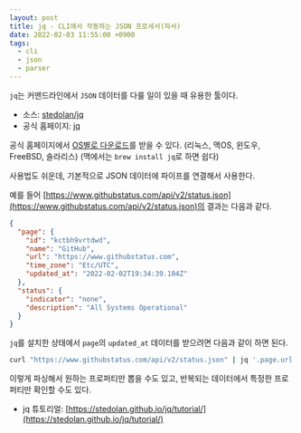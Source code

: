 ```yaml
---
layout: post
title: jq - CLI에서 작동하는 JSON 프로세서(파서)
date: 2022-02-03 11:55:00 +0900
tags:
  - cli
  - json
  - parser
---
```


`jq`는 커맨드라인에서 `JSON` 데이터를 다룰 일이 있을 때 유용한 툴이다.

- 소스: [stedolan/jq](https://github.com/stedolan/jq)
- 공식 홈페이지: [jq](https://stedolan.github.io/jq/)

공식 홈페이지에서 [OS별로 다운로드](https://stedolan.github.io/jq/download/)를 받을 수 있다. (리눅스, 맥OS, 윈도우, FreeBSD, 솔라리스) (맥에서는 `brew install jq`로 하면 쉽다)

사용법도 쉬운데, 기본적으로 JSON 데이터에 파이프를 연결해서 사용한다.

예를 들어 [https://www.githubstatus.com/api/v2/status.json](https://www.githubstatus.com/api/v2/status.json)의 결과는 다음과 같다.

```json
{
  "page": {
    "id": "kctbh9vrtdwd",
    "name": "GitHub",
    "url": "https://www.githubstatus.com",
    "time_zone": "Etc/UTC",
    "updated_at": "2022-02-02T19:34:39.104Z"
  },
  "status": {
    "indicator": "none",
    "description": "All Systems Operational"
  }
}
```

`jq`를 설치한 상태에서 `page`의 `updated_at` 데이터를 받으려면 다음과 같이 하면 된다.

```sh
curl "https://www.githubstatus.com/api/v2/status.json" | jq '.page.url'
```

이렇게 파싱해서 원하는 프로퍼티만 뽑을 수도 있고, 반복되는 데이터에서 특정한 프로퍼티만 확인할 수도 있다.

- jq 튜토리얼: [https://stedolan.github.io/jq/tutorial/](https://stedolan.github.io/jq/tutorial/)
